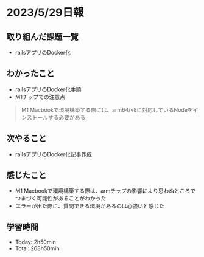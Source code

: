 # 2023/5/29日報

## 取り組んだ課題一覧
- railsアプリのDocker化

## わかったこと
- railsアプリのDocker化手順
- M1チップでの注意点
> M1 Macbookで環境構築する際には、arm64/v8に対応しているNodeをインストールする必要がある

## 次やること
- railsアプリのDocker化記事作成

## 感じたこと
- M1 Macbookで環境構築する際は、armチップの影響により思わぬところでつまづく可能性があることがわかった
- エラーが出た際に、質問できる環境があるのは心強いと感じた

## 学習時間
- Today: 2h50min
- Total: 268h50min

